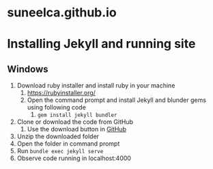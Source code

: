 # suneelca.github.io
# Installing Jekyll and running site
## Windows
1. Download ruby installer and install ruby in your machine 
	1. https://rubyinstaller.org/
	2. Open the command prompt and install Jekyll and blunder gems using following code
		1. `gem install jekyll bundler`
2. Clone or download the code from GitHub
	1. Use the download button in [GitHub](https://github.com/rohinikumar4073/suneelca.github.io)
3. Unzip the downloaded folder
4. Open the folder in command prompt
5. Run  `bundle exec jekyll serve`
6. Observe code running in localhost:4000
